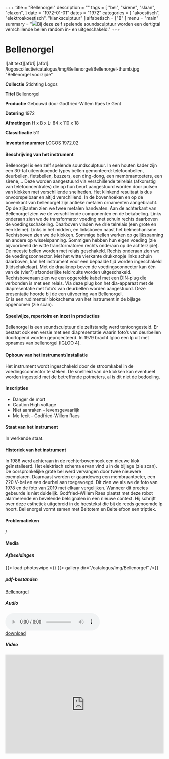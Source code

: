 +++
title = "Bellenorgel"
description = ""
tags = [
  "bel",
"sirene",
"slaan",
"claxon",
]
date = "1972-01-01"
dates = "1972"
categories = [
  "akoestisch",
"elektroakoestisch",
"klanksculptuur"
]
alfabetisch = ["B"
]
menu = "main"
summary = "<a href='/logoscollectie/catalogus/1972/bellenorgel'><img src='/logoscollectie/catalogus/img/Bellenorgel/Bellenorgel-thumb.jpg'></a>Bij deze zelf spelende soundsculptuur worden een dertigtal verschillende bellen random in- en uitgeschakeld."
+++


# Bellenorgel

![alt text][afb1]
[afb1]: /logoscollectie/catalogus/img/Bellenorgel/Bellenorgel-thumb.jpg "Bellenorgel voorzijde"

**Collectie**
Stichting Logos

**Titel**
Bellenorgel

**Productie**
Gebouwd door Godfried-Willem Raes te Gent

**Datering**
1972

**Afmetingen**
H x B x L: 84 x 110 x 18

**Classificatie**
511

**Inventarisnummer**
LOGOS 1972.02

#### Beschrijving van het instrument
Bellenorgel is een zelf spelende soundsculptuur. In een houten kader zijn een 30-tal uiteenlopende types bellen gemonteerd: telefoonbellen, deurbellen, fietsbellen, buzzers, een ding-dong, een membraantoeters, een sirene,… Deze worden aangestuurd via verschillende telrelais (afkomstig van telefooncentrales) die op hun beurt aangestuurd worden door pulsen van klokken met verschillende snelheden. Het klinkend resultaat is dus onvoorspelbaar en altijd verschillend. 
In de bovenhoeken en op de bovenkant van bellenorgel zijn antieke metalen ornamenten aangebracht. Op de zijkanten zien we twee metalen handvaten.
Aan de achterkant van Bellenorgel zien we de verschillende componenten en de bekabeling. Links onderaan zien we de transformator voeding met schuin rechts daarboven de voedingsschakeling. Daarboven vinden we drie telrelais (een grote en een kleine). Links in het midden, en linksboven naast het belmechanisme. Rechtsboven zien we de klokken. Sommige bellen werken op gelijkspanning en andere op wisselspanning. Sommigen hebben hun eigen voeding (zie bijvoorbeeld de witte transformatoren rechts onderaan op de achterzijde). De meeste bellen worden met relais geschakeld. Rechts onderaan zien we de voedingsconnector. Met het witte vierkante drukknopje links schuin daarboven, kan het instrument voor een bepaalde tijd worden ingeschakeld (tijdschakelaar). Met de draaiknop boven de voedingsconnector kan één van de (vier?) afzonderlijke telcircuits worden uitgeschakeld. 
Rechtsbovenaan zien we een opgerolde kabel met een DIN-plug die verbonden is met een relais. Via deze plug kon het dia-apparaat met de diapresentatie met foto’s van deurbellen worden aangestuurd. Deze presentatie hoorde bij de een uitvoering van Bellenorgel.  
Er is een rudimentair blokschema van het instrument in de bijlage opgenomen (zie scan). 

#### Speelwijze, repertoire en inzet in producties
Bellenorgel is een soundsculptuur die zelfstandig werd tentoongesteld. Er bestaat ook een versie met een diapresentatie waarin foto’s van deurbellen doorlopend worden geprojecteerd. 
In 1979 bracht Igloo een lp uit met opnames van bellenorgel (IGLOO 4).

#### Opbouw van het instrument/installatie
Het instrument wordt ingeschakeld door de stroomkabel in de voedingsconnector te steken. De snelheid van de klokken kan eventueel worden ingesteld met de betreffende potmeters, al is dit niet de bedoeling.

#### Inscripties
- Danger de mort
- Caution High voltage
- Niet aanraken – levensgevaarlijk
- Me fecit – Godfried-Willem Raes

#### Staat van het instrument
In werkende staat. 

#### Historiek van het instrument
In 1986 werd achteraan in de rechterbovenhoek een nieuwe klok geïnstalleerd. Het elektrisch schema ervan vind u in de bijlage (zie scan). De oorspronkelijke grote bel werd vervangen door twee nieuwere exemplaren. Daarnaast werden er gaandeweg een membraantoeter, een 220 V-bel en een deurbel aan toegevoegd. Dit zien we als we de foto van 1978 en de foto van 2019 met elkaar vergelijken. Wanneer dit precies gebeurde is niet duidelijk.
Godfried-Willem Raes plaatst met deze robot alarmerende en bevelende belsignalen in een nieuwe context. Hij schrijft over deze esthetiek  uitgebreid in de hoestekst die bij de reeds genoemde lp hoort. 
Bellenorgel vormt samen met Beltotem en Beltelefoon een triptiek. 

#### Problematieken
/

#### Media
##### Afbeeldingen
{{< load-photoswipe >}}
{{< gallery dir="/catalogus/img/Bellenorgel" />}}

##### pdf-bestanden
[Bellenorgel](/logoscollectie/catalogus/pdf/Bellenorgel/Scan%20Bellenorgel.pdf)

##### Audio
<audio controls>
<source src="/logoscollectie/catalogus/audio/Bellenorgel/Bellenorgel-fragment.wav" type="audio/wav">
<source src="/logoscollectie/catalogus/audio/Bellenorgel/Bellenorgel-fragment.wav" type="audio/x-wav">
</audio><br>
<a href="/logoscollectie/catalogus/audio/Bellenorgel/Bellenorgel-fragment.wav"><i class="fa fa-download" aria-hidden="true"></i>
download</a>

##### Video
<iframe width="100%" max-width="560" height="315" src="https://www.youtube.com/embed/OObtIDI0NLE" frameborder="0" allow="accelerometer; autoplay; encrypted-media; gyroscope; picture-in-picture" allowfullscreen></iframe>



